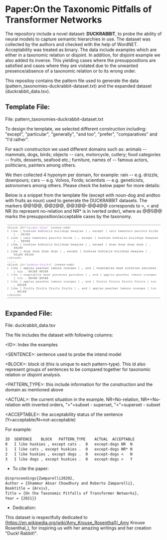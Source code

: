 # Paper:On the Taxonomic Pitfalls of Transformer Networks 

The repository include a novel dataset: **DUCKRABBIT**, to probe the ability of neural models to capture semantic hierarchies in use.
The dataset was collected by the authors and checked with the help of WordNET. Acceptability was treated as binary.
The data include examples which are either in a taxonomic relation or disjoint. In addition, for disjoint example we also added its inverse. This yielding cases where the presuppositions are satisfied and cases where they are violated due to the unwanted presence/absence of a taxonomic relation or to its wrong order.

This repositoy contains the pattern file used to generate the data (pattern_taxonomies-duckrabbit-dataset.txt) and the expanded dataset (duckrabbit_data.tsv).


## Template File:
File: pattern_taxonomies-duckrabbit-dataset.txt

To design the template, we selected different construction including: "except", "particular", "generally", "and too", "prefer", "comparatives" and "I'd rather". 

For each construction we used different domains such as: animals -- mammals, dogs, birds; objects -- cars, motorcycle, cutlery; food categories -- fruits, desserts, seafood etc.; furniture, names of -- famous actors, politicians, painters among others.

We then collected 4 hyponym per domain, for example: rain -- e.g. drizzle, downpours; cars -- e.g. Volvos, Fords; scientists -- e.g. geneticists, astronomers among others. Please check the below paper for more details:

Below is a snippet from the template file (except with noun-dog and andtoo with fruits as noun) used to generate the DUCKRABBIT datasets. 
The markers @@1@@, @@2@@, @@3@@-@@4@@ corresponds to >, < and NR (to represent no-relation and NR* is in iverted order), where as @@5@@ marks the presupposition/acceptable cases by the taxonomy. 

![template_snippet][template]

## Expanded File:
File: duckrabbit_data.tsv

The file includes the dataset with following columns:

<ID\>: Index the examples

<SENTENCE\>:	sentence used to probe the intend model

<BLOCK\>:	block id (this is unique to each pattern-type). This id also represent groups of sentences to be compared together for taxonomic relation or disjoint analysis.

<PATTERN_TYPE\>:	this include information for the construction and the domain as mentioned above

<ACTUAL\>:	the current situation in the example. NR=No-relation, NR*=No-relation with inverted orders, "\>"=subset - superset, "<"=superset - subset

<ACCEPTABLE\>:  the acceptability status of the sentence (Y=acceptable/N=not-acceptable)

For example:
```
ID	SENTENCE	BLOCK	PATTERN_TYPE	ACTUAL	ACCEPTABLE
0	I like huskies , except cats .	0	except-dogs	NR	N
1	I like cats , except huskies .	0	except-dogs	NR*	N
2	I like huskies , except dogs .	0	except-dogs	<	N
3	I like dogs , except huskies .	0	except-dogs	>	Y
```


* To cite the paper:
```
@inproceedings{Zamparelli20202,
Author = {Shammur Absar Chowdhury and Roberto Zamparelli},
Booktitle = {Arxiv},
Title = {On the Taxonomic Pitfalls of Transformer Networks},
Year = {2021}}
```

* Dedication:

This dataset is respectfully dedicated to [https://en.wikipedia.org/wiki/Amy_Krouse_Rosenthal](_Amy Krouse Rosenthal_), for inspiring us with her amazing writings and her creation "Duck! Rabbit!".



[template]: img/templates.png "DUCKRABBIT Pattern Template"

